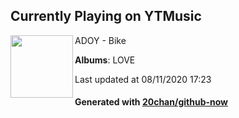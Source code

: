 ## Currently Playing on YTMusic

[<img align="left" width="100" src="https://lh3.googleusercontent.com/euIKMXB8xTXt1jXPC41k-alvI2ZzXa52V-2txITsv9XUdYr19zSraC9LwbNL2ca-IdWPF7JEuTD4u6Xr">](https://music.youtube.com/channel/UCx38UtcmU6vJ7IF1J6epxdA)

ADOY - Bike

**Albums**: LOVE

Last updated at 08/11/2020 17:23

#### Generated with [20chan/github-now](https://github.com/20chan/github-now)


<!--
**20chan/20chan** is a ✨ _special_ ✨ repository because its `README.md` (this file) appears on your GitHub profile.

Here are some ideas to get you started:

- 🔭 I’m currently working on ...
- 🌱 I’m currently learning ...
- 👯 I’m looking to collaborate on ...
- 🤔 I’m looking for help with ...
- 💬 Ask me about ...
- 📫 How to reach me: ...
- 😄 Pronouns: ...
- ⚡ Fun fact: ...
-->
